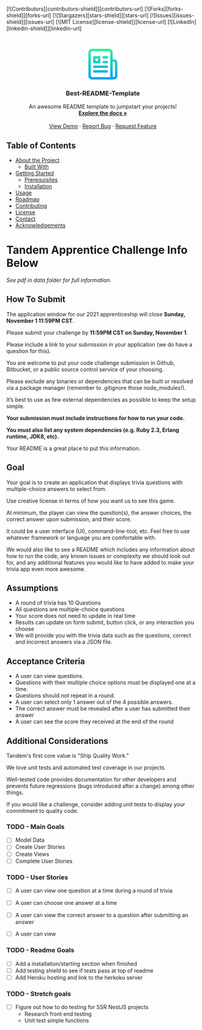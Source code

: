 <!--
*** Thanks for checking out this README Template. If you have a suggestion that would
*** make this better, please fork the repo and create a pull request or simply open
*** an issue with the tag "enhancement".
*** Thanks again! Now go create something AMAZING! :D
-->





<!-- PROJECT SHIELDS -->
<!--
*** I'm using markdown "reference style" links for readability.
*** Reference links are enclosed in brackets [ ] instead of parentheses ( ).
*** See the bottom of this document for the declaration of the reference variables
*** for contributors-url, forks-url, etc. This is an optional, concise syntax you may use.
*** https://www.markdownguide.org/basic-syntax/#reference-style-links
-->
[![Contributors][contributors-shield]][contributors-url]
[![Forks][forks-shield]][forks-url]
[![Stargazers][stars-shield]][stars-url]
[![Issues][issues-shield]][issues-url]
[![MIT License][license-shield]][license-url]
[![LinkedIn][linkedin-shield]][linkedin-url]



<!-- PROJECT LOGO -->
<br />
<p align="center">
  <a href="https://github.com/othneildrew/Best-README-Template">
    <img src="images/logo.png" alt="Logo" width="80" height="80">
  </a>

  <h3 align="center">Best-README-Template</h3>

  <p align="center">
    An awesome README template to jumpstart your projects!
    <br />
    <a href="https://github.com/othneildrew/Best-README-Template"><strong>Explore the docs »</strong></a>
    <br />
    <br />
    <a href="https://github.com/othneildrew/Best-README-Template">View Demo</a>
    ·
    <a href="https://github.com/othneildrew/Best-README-Template/issues">Report Bug</a>
    ·
    <a href="https://github.com/othneildrew/Best-README-Template/issues">Request Feature</a>
  </p>
</p>



<!-- TABLE OF CONTENTS -->
## Table of Contents

* [About the Project](#about-the-project)
  * [Built With](#built-with)
* [Getting Started](#getting-started)
  * [Prerequisites](#prerequisites)
  * [Installation](#installation)
* [Usage](#usage)
* [Roadmap](#roadmap)
* [Contributing](#contributing)
* [License](#license)
* [Contact](#contact)
* [Acknowledgements](#acknowledgements)

# Tandem Apprentice Challenge Info Below

<i>See pdf in data folder for full information.</i>

## How To Submit

The application window for our 2021 apprenticeship will close <b>Sunday,
November 1 11:59PM CST</b>. 

Please submit your challenge by <b>11:59PM CST on
Sunday, November 1</b>. 

Please include a link to your submission in your application (we do have a
question for this). 

You are welcome to put your code challenge submission in
Github, Bitbucket, or a public source control service of your choosing. 

Please exclude any binaries or dependencies that can be built or resolved via a
package manager (remember to .gitignore those node_modules!). 

Itʼs best to use as few external dependencies as possible to keep the setup simple.

<b>Your submission must include instructions for how to run your code.</b>

<b>You must also list any system dependencies (e.g. Ruby 2.3, Erlang runtime, JDK8, etc).</b>

Your README is a great place to put this information.

## Goal

Your goal is to create an application that displays trivia questions with multiple-choice answers to select from.

Use creative license in terms of how you want us to see this game. 

At minimum, the player can view the question(s), the answer choices, the correct answer upon submission, and their score. 

It could be a user interface (UI), command-line-tool, etc. Feel free to use whatever framework or language you are comfortable with.

We would also like to see a README which includes any information about how to run the code, any known issues or complexity we should look out for, and any additional features you would like to have added to make your trivia app even more awesome.

## Assumptions
- A round of trivia has 10 Questions
- All questions are multiple-choice questions
- Your score does not need to update in real time
- Results can update on form submit, button click, or any interaction you choose
- We will provide you with the trivia data such as the questions, correct and incorrect answers via a
JSON file.

## Acceptance Criteria
- A user can view questions.
- Questions with their multiple choice options must be displayed one at a time.
- Questions should not repeat in a round.
- A user can select only 1 answer out of the 4 possible answers.
- The correct answer must be revealed after a user has submitted their answer
- A user can see the score they received at the end of the round

## Additional Considerations
Tandem's first core value is "Ship Quality Work." 

We love unit tests and automated test coverage in our projects.

Well-tested code provides documentation for other developers and prevents
future regressions (bugs introduced after a change) among other
things. 

If you would like a challenge, consider adding unit tests
to display your commitment to quality code.

### TODO - Main Goals
- [ ] Model Data
- [ ] Create User Stories
- [ ] Create Views
- [ ] Complete User Stories

### TODO - User Stories
- [ ] A user can view one question at a time during a round of trivia
- [ ] A user can choose one answer at a time
- [ ] A user can view the correct answer to a question after submitting an answer
- [ ] A user can view


### TODO - Readme Goals
- [ ] Add a installation/starting section when finished
- [ ] Add testing shield to see if tests pass at top of readme
- [ ] Add Heroku hosting and link to the herkoku server

### TODO - Stretch goals
- [ ] Figure out how to do testing for SSR NestJS projects
  - Research front end testing
  - Unit test simple functions